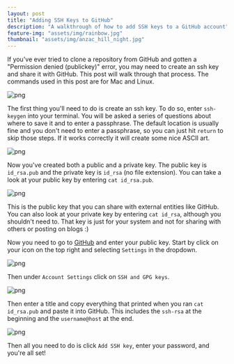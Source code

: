 ```yaml
---
layout: post
title: "Adding SSH Keys to GitHub"
description: "A walkthrough of how to add SSH keys to a GitHub account"
feature-img: "assets/img/rainbow.jpg"
thumbnail: "assets/img/anzac_hill_night.jpg"
---
```


If you've ever tried to clone a repository from GitHub and gotten a "Permission denied (publickey)" error, you may need to create an ssh key and share it with GitHub. This post will walk through that process. The commands used in this post are for Mac and Linux.

![png]({{site.baseurl}}/assets/img/github-ssh/can_not_read.png)

The first thing you'll need to do is create an ssh key. To do so, enter `ssh-keygen` into your terminal. You will be asked a series of questions about where to save it and to enter a passphrase. The default location is usually fine and you don't need to enter a passphrase, so you can just hit `return` to skip those steps. If it works correctly it will create some nice ASCII art.

![png]({{site.baseurl}}/assets/img/github-ssh/ssh-keygen.png)

Now you've created both a public and a private key. The public key is `id_rsa.pub` and the private key is `id_rsa` (no file extension). You can take a look at your public key by entering `cat id_rsa.pub`.

![png]({{site.baseurl}}/assets/img/github-ssh/public_key.png)

This is the public key that you can share with external entities like GitHub. You can also look at your private key by entering `cat id_rsa`, although you shouldn't need to. That key is just for your system and not for sharing with others or posting on blogs :)

Now you need to go to [GitHub](https://github.com/) and enter your public key. Start by click on your icon on the top right and selecting `Settings` in the dropdown.

![png]({{site.baseurl}}/assets/img/github-ssh/github_settings.png)

Then under `Account Settings` click on `SSH and GPG keys`.

![png]({{site.baseurl}}/assets/img/github-ssh/github_ssh_menu.png)

Then enter a title and copy everything that printed when you ran `cat id_rsa.pub` and paste it into GitHub. This includes the `ssh-rsa` at the beginning and the `username@host` at the end.

![png]({{site.baseurl}}/assets/img/github-ssh/add_new_key.png)

Then all you need to do is click `Add SSH key`, enter your password, and you're all set!

